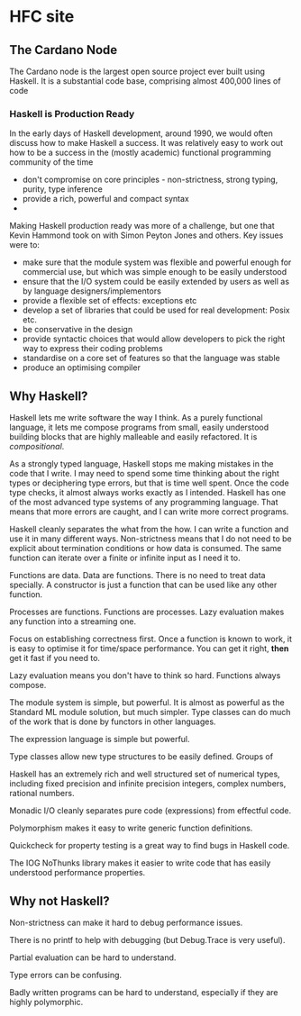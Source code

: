 # HFC site

## The Cardano Node

The Cardano node is the largest open source project ever built using Haskell. It is a substantial code base, comprising almost 400,000 lines of code

### Haskell is Production Ready

In the early days of Haskell development, around 1990, we would often discuss how to make Haskell a success. It was relatively easy to work
out how to be a success in the (mostly academic) functional programming community of the time

- don't compromise on core principles - non-strictness, strong typing, purity, type inference
- provide a rich, powerful and compact syntax
- 

Making Haskell production ready was more of a challenge, but one that Kevin Hammond took on with Simon Peyton Jones and others.
Key issues were to:

- make sure that the module system was flexible and powerful enough for commercial use, but which was simple enough to be easily understood
- ensure that the I/O system could be easily extended by users as well as by language designers/implementors
- provide a flexible set of effects: exceptions etc
- develop a set of libraries that could be used for real development: Posix etc.
- be conservative in the design
- provide syntactic choices that would allow developers to pick the right way to express their coding problems
- standardise on a core set of features so that the language was stable
- produce an optimising compiler

## Why Haskell?

Haskell lets me write software the way I think.   As a purely functional language, it lets me compose programs from small, easily understood
building blocks that are highly malleable and easily refactored.  It is *compositional*.

As a strongly typed language, Haskell stops me making mistakes in the code that I write.  I may need to spend some time thinking about the right
types or deciphering type errors, but that is time well spent.  Once the code type checks, it almost always works exactly as I intended. 
Haskell has one of the most advanced type systems of any programming language.  That means that more errors are caught, and I can write more correct programs.

Haskell cleanly separates the what from the how.  I can write a function and use it in many different ways.  Non-strictness means that I do not need to be
explicit about termination conditions or how data is consumed.  The same function can iterate over a finite or infinite input as I need it to.

Functions are data.  Data are functions.  There is no need to treat data specially.  A constructor is just a function that can be used like any other function.

Processes are functions.  Functions are processes.  Lazy evaluation makes any function into a streaming one.

Focus on establishing correctness first.  Once a function is known to work, it is easy to optimise it for time/space performance.  You can get it right, **then** get it fast if you need to.

Lazy evaluation means you don't have to think so hard.  Functions always compose.

The module system is simple, but powerful.  It is almost as powerful as the Standard ML module solution, but much simpler.  Type classes can do much of the work that is done
by functors in other languages.

The expression language is simple but powerful.

Type classes allow new type structures to be easily defined.  Groups of 

Haskell has an extremely rich and well structured set of numerical types, including fixed precision and infinite precision integers, complex numbers, rational numbers.

Monadic I/O cleanly separates pure code (expressions) from effectful code.

Polymorphism makes it easy to write generic function definitions.

Quickcheck for property testing is a great way to find bugs in Haskell code.

The IOG NoThunks library makes it easier to write code that has easily understood performance properties.


## Why not Haskell?

Non-strictness can make it hard to debug performance issues.

There is no printf to help with debugging (but Debug.Trace is very useful).

Partial evaluation can be hard to understand.

Type errors can be confusing.

Badly written programs can be hard to understand, especially if they are highly polymorphic.
